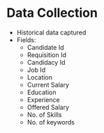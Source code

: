 # Data Collection

* Historical data captured
* Fields:
  * Candidate Id
  * Requisition Id
  * Candidacy Id
  * Job Id
  * Location
  * Current Salary
  * Education
  * Experience
  * Offered Salary
  * No. of Skills
  * No. of keywords
